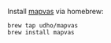 Install [mapvas](https://github.com/UdHo/mapvas) via homebrew:

```
brew tap udho/mapvas
brew install mapvas
```
